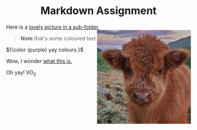 <head>
<h1 align="center">Markdown Assignment</h1>
</head>

Here is a [lovely picture in a sub-folder.](images/cow.jpg) <IMG align="right" src="images/cow.jpg">

> __Note__
  that's some coloured text

${\color {purple} yay colours.}$

Wow, I wonder [what this is.](readme3.md)

Oh yay! VO<sub>2</sub>
